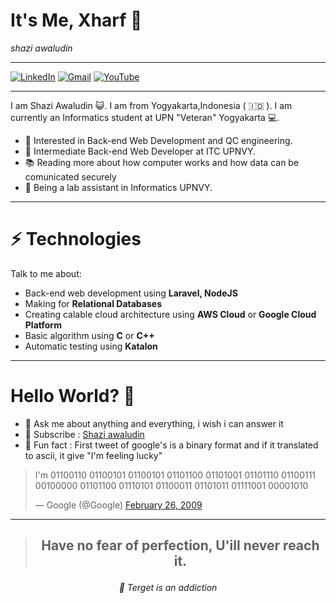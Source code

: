 # It's Me, Xharf 👋

_shazi awaludin_

---

[![LinkedIn](https://img.shields.io/badge/linkedin-%230077B5.svg?style=for-the-badge&logo=linkedin&logoColor=white&link=https://id.linkedin.com/in/shazi-awaludin-a7b90a191)](https://id.linkedin.com/in/shazi-awaludin-a7b90a191)
[![Gmail](https://img.shields.io/badge/Gmail-D14836?style=for-the-badge&logo=gmail&logoColor=white&link=mailto:123190123@student.upnyk.ac.id)](mailto:123190213@student.upnyk.ac.id)
[![YouTube](https://img.shields.io/badge/Shazi%20Awaludin-%23FF0000.svg?style=for-the-badge&logo=YouTube&logoColor=white&link=https://www.youtube.com/channel/UCYtjFW_nToIL2furg1gcwdg)](https://www.youtube.com/channel/UCYtjFW_nToIL2furg1gcwdg)

---

I am Shazi Awaludin 😺. I am from Yogyakarta,Indonesia ( 🇮🇩 ). I am currently an Informatics student at UPN "Veteran" Yogyakarta 💻.

- 🧐 Interested in Back-end Web Development and QC engineering.
- 💼 Intermediate Back-end Web Developer at ITC UPNVY.
- 📚 Reading more about how computer works and how data can be comunicated securely
- 👾 Being a lab assistant in Informatics UPNVY.

---

# ⚡ **Technologies**

Talk to me about:

- Back-end web development using **Laravel, NodeJS**
- Making for **Relational Databases**
- Creating calable cloud architecture using **AWS Cloud** or **Google Cloud Platform**
- Basic algorithm using **C** or **C++**
- Automatic testing using **Katalon**

---

# **Hello World? 🤨**

- 💬 Ask me about anything and everything, i wish i can answer it
- 🔔 Subscribe : [Shazi awaludin](https://www.youtube.com/channel/UCYtjFW_nToIL2furg1gcwdg)
- 🌱 Fun fact : First tweet of google's is a binary format and if it translated to ascii, it give "I'm feeling lucky"

> I'm 01100110 01100101 01100101 01101100 01101001 01101110 01100111 00100000 01101100 01110101 01100011 01101011 01111001 00001010
> 
> — Google (@Google) [February 26, 2009](https://twitter.com/Google/status/1251523388?ref_src=twsrc%5Etfw)

---

> ## <p align="center">Have no fear of perfection, U'ill never reach it.</p>

_<p align="center">🎯 Terget is an addiction </p>_
